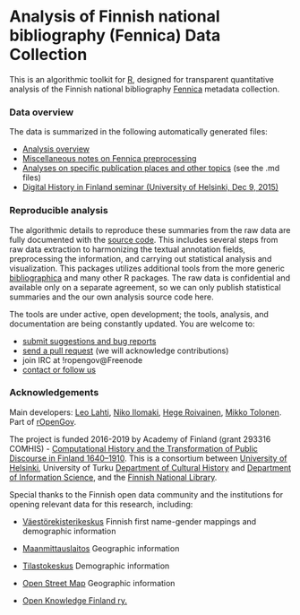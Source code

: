 Analysis of Finnish national bibliography (Fennica) Data Collection
============================================

This is an algorithmic toolkit for [R](http://r-project.org), designed for transparent quantitative analysis of the Finnish national bibliography [Fennica](http://www.kansalliskirjasto.fi/kirjastoala/fennica.html) metadata collection.


### Data overview

The data is summarized in the following automatically generated files:

 * [Analysis overview](https://github.com/rOpenGov/fennica/blob/master/inst/examples/overview.md) 
 * [Miscellaneous notes on Fennica preprocessing](https://github.com/rOpenGov/fennica/blob/master/inst/examples/summary.md)
 * [Analyses on specific publication places and other topics](https://github.com/rOpenGov/fennica/tree/master/inst/examples) (see the .md files)
 * [Digital History in Finland seminar (University of Helsinki, Dec 9, 2015)](https://github.com/rOpenGov/fennica/blob/master/inst/examples/20151209-HelsinkiDH.md) 



### Reproducible analysis

The algorithmic details to reproduce these summaries from the raw data
are fully documented with the [source
code](https://github.com/rOpenGov/fennica/blob/master/inst/examples/summary.md). This
includes several steps from raw data extraction to harmonizing the
textual annotation fields, preprocessing the information, and carrying
out statistical analysis and visualization. This packages utilizes
additional tools from the more generic
[bibliographica](https://github.com/rOpenGov/bibliographica) and many
other R packages. The raw data is confidential and available only on a
separate agreement, so we can only publish statistical summaries and
the our own analysis source code here.

The tools are under active, open development; the tools, analysis, and documentation are being constantly updated. You are welcome to:
  * [submit suggestions and bug reports](https://github.com/ropengov/fennica/issues)
  * [send a pull request](https://github.com/ropengov/fennica/) (we will acknowledge contributions)
  * join IRC at !ropengov@Freenode
  * [contact or follow us](http://ropengov.github.io/contribute/)


### Acknowledgements

Main developers: [Leo Lahti](https://github.com/antagomir/), [Niko Ilomaki](https://github.com/NVI/), [Hege Roivainen](hegroiva), [Mikko Tolonen](https://github.com/orgs/rOpenGov/people/tolonen). Part of [rOpenGov](http://ropengov.github.io/).  

The project is funded 2016-2019 by Academy of Finland (grant 293316 COMHIS) - [Computational History and the Transformation of Public Discourse in Finland 1640–1910](http://webfocus.aka.fi/ibi_apps/WFServlet?IBIF_ex=x_HakKuvaus&CLICKED_ON=&HAKNRO1=293316&UILANG=en&IBIAPP_app=aka_ext&TULOSTE=HTML). This is a consortium between [University of Helsinki](http://www.helsinki.fi/modernlanguages/), University of Turku [Department of Cultural History](http://www.utu.fi/en/units/hum/units/culturalhistory/Pages/home.aspx) and [Department of Information Science](http://www.utu.fi/fi/yksikot/sci/yksikot/it/Sivut/home.aspx), and the [Finnish National Library](https://www.kansalliskirjasto.fi/fi/projektit/comhis-computational-history-and-the-transformation-of-public-discourse-in-finland-1640).

Special thanks to the Finnish open data community and the institutions for
opening relevant data for this research, including:

  * [Väestörekisterikeskus](http://vrk.fi/) Finnish first name-gender
    mappings and demographic information

  * [Maanmittauslaitos](http://mml.fi) Geographic information

  * [Tilastokeskus](http://www.tilastokeskus.fi/) Demographic information

  * [Open Street Map](https://www.openstreetmap.org) Geographic information
  
  * [Open Knowledge Finland ry.](http://fi.okfn.org/)


